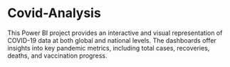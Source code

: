 # Covid-Analysis
This Power BI project provides an interactive and visual representation of COVID-19 data at both global and national levels. The dashboards offer insights into key pandemic metrics, including total cases, recoveries, deaths, and vaccination progress.
